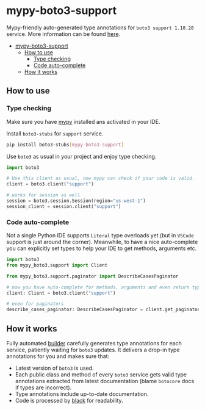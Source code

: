 # mypy-boto3-support

Mypy-friendly auto-generated type annotations for `boto3 support 1.10.28` service.
More information can be found [here](https://github.com/vemel/mypy_boto3).

- [mypy-boto3-support](#mypy-boto3-support)
  - [How to use](#how-to-use)
    - [Type checking](#type-checking)
    - [Code auto-complete](#code-auto-complete)
  - [How it works](#how-it-works)

## How to use

### Type checking

Make sure you have [mypy](https://github.com/python/mypy) installed ans activated in your IDE.

Install `boto3-stubs` for `support` service.

```bash
pip install boto3-stubs[mypy-boto3-support]
```

Use `boto3` as usual in your project and enjoy type checking.

```python
import boto3

# Use this client as usual, now mypy can check if your code is valid.
client = boto3.client("support")

# works for session as well
session = boto3.session.Session(region="us-west-1")
session_client = session.client("support")

```

### Code auto-complete

Not a single Python IDE supports `Literal` type overloads yet (but in `VSCode` support is just around the corner).
Meanwhile, to have a nice auto-complete you can explicitly set types to help your IDE to get methods, arguments etc.

```python
import boto3
from mypy_boto3.support import Client

from mypy_boto3.support.paginator import DescribeCasesPaginator

# now you have auto-complete for methods, arguments and even return types
client: Client = boto3.client("support")

# even for paginators
describe_cases_paginator: DescribeCasesPaginator = client.get_paginator("describe_cases")
```

## How it works

Fully automated [builder](https://github.com/vemel/mypy_boto3) carefully generates
type annotations for each service, patiently waiting for `boto3` updates. It delivers
a drop-in type annotations for you and makes sure that:

- Latest version of `boto3` is used.
- Each public class and method of every `boto3` service gets valid type annotations
  extracted from latest documentation (blame `botocore` docs if types are incorrect).
- Type annotations include up-to-date documentation.
- Code is processed by [black](https://github.com/psf/black) for readability.